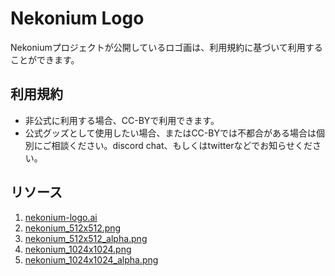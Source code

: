 # Nekonium Logo

Nekoniumプロジェクトが公開しているロゴ画は、利用規約に基づいて利用することができます。



## 利用規約

- 非公式に利用する場合、CC-BYで利用できます。
- 公式グッズとして使用したい場合、またはCC-BYでは不都合がある場合は個別にご相談ください。discord chat、もしくはtwitterなどでお知らせください。

## リソース
1. <a href="https://raw.githubusercontent.com/nekonium/nekonium.github.io/master/resources.image/logo/nekonium-logo.ai">nekonium-logo.ai</a>
2. <a href="https://raw.githubusercontent.com/nekonium/nekonium.github.io/master/resources.image/logo/nekonium_512x512.png">nekonium_512x512.png</a>
3. <a href="https://raw.githubusercontent.com/nekonium/nekonium.github.io/master/resources.image/logo/nekonium_512x512_alpha.png">nekonium_512x512_alpha.png</a>
4. <a href="https://raw.githubusercontent.com/nekonium/nekonium.github.io/master/resources.image/logo/nekonium_1024x1024.png">nekonium_1024x1024.png</a>
5. <a href="https://raw.githubusercontent.com/nekonium/nekonium.github.io/master/resources.image/logo/nekonium_1024x1024_alpha.png">nekonium_1024x1024_alpha.png</a>



